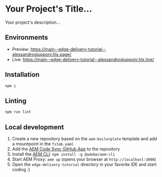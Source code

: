# Your Project's Title...
Your project's description...

## Environments
- Preview: https://main--edge-delivery-tutorial--alessandrogiupponi.hlx.page/
- Live: https://main--edge-delivery-tutorial--alessandrogiupponi.hlx.live/

## Installation

```sh
npm i
```

## Linting

```sh
npm run lint
```

## Local development

1. Create a new repository based on the `aem-boilerplate` template and add a mountpoint in the `fstab.yaml`
1. Add the [AEM Code Sync GitHub App](https://github.com/apps/aem-code-sync) to the repository
1. Install the [AEM CLI](https://github.com/adobe/helix-cli): `npm install -g @adobe/aem-cli`
1. Start AEM Proxy: `aem up` (opens your browser at `http://localhost:3000`)
1. Open the `edge-delivery-tutorial` directory in your favorite IDE and start coding :)
